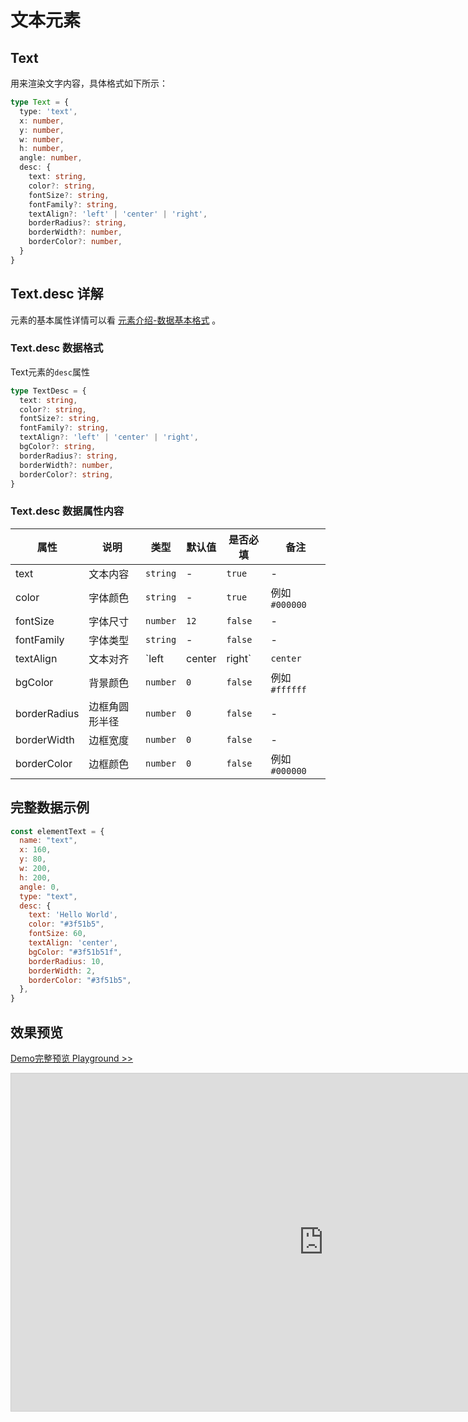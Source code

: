 # 文本元素

## Text

用来渲染文字内容，具体格式如下所示：

```ts
type Text = {
  type: 'text',
  x: number,
  y: number,
  w: number,
  h: number,
  angle: number,
  desc: {
    text: string,
    color?: string,
    fontSize?: string,
    fontFamily?: string,
    textAlign?: 'left' | 'center' | 'right',
    borderRadius?: string,
    borderWidth?: number,
    borderColor?: number,
  }
}
```

## Text.desc 详解

元素的基本属性详情可以看 [元素介绍-数据基本格式](./info.md#数据基本格式) 。

### Text.desc 数据格式

Text元素的`desc`属性

```ts
type TextDesc = {
  text: string,
  color?: string,
  fontSize?: string,
  fontFamily?: string,
  textAlign?: 'left' | 'center' | 'right',
  bgColor?: string,
  borderRadius?: string,
  borderWidth?: number,
  borderColor?: string,
}
```

### Text.desc 数据属性内容


|属性|说明|类型|默认值|是否必填|备注|
|--|--|--|--|--|--|
| text | 文本内容 |`string`| - | `true` | - |
| color | 字体颜色 |`string`| - | `true` | 例如 `#000000` |
| fontSize | 字体尺寸 |`number`| `12` | `false` | - |
| fontFamily | 字体类型 |`string`| - | `false` | - |
| textAlign | 文本对齐 |`left | center | right`| `center` | `false` | - |
| bgColor | 背景颜色 |`number`| `0` | `false` | 例如 `#ffffff`  |
| borderRadius | 边框角圆形半径 |`number`| `0` | `false` | - |
| borderWidth | 边框宽度 |`number`| `0` | `false` | - |
| borderColor | 边框颜色 |`number`| `0` | `false` | 例如 `#000000`  |


## 完整数据示例

```js
const elementText = {
  name: "text",
  x: 160,
  y: 80,
  w: 200,
  h: 200,
  angle: 0,
  type: "text",
  desc: {
    text: 'Hello World',
    color: "#3f51b5",
    fontSize: 60,
    textAlign: 'center',
    bgColor: "#3f51b51f",
    borderRadius: 10,
    borderWidth: 2,
    borderColor: "#3f51b5",
  },
}
```


## 效果预览

[Demo完整预览 Playground >>](https://idrawjs.github.io/playground/?demo=elem-text)

<iframe 
    src="https://idrawjs.github.io/playground/?demo=elem-text&header=false&sider=false&default-editor-split=37" 
    width="1000" height="540" frameborder="no" border="0"
    style="border: 1px solid #cecece; margin: 0px auto;"
  ></iframe>